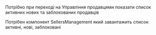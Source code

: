 Потрібно при переході на Управління продавцями показати список активних нових та заблокованих продавців 

Потрібен компонент SellersManagement який завантажить список активні, нові, заблоковані